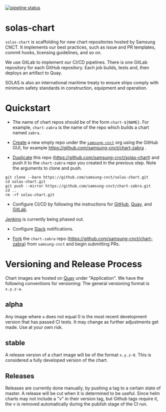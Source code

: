 [![pipeline status](https://git.cnct.io/common-tools/samsung-cnct_solas-chart/badges/master/pipeline.svg)](https://git.cnct.io/common-tools/samsung-cnct_solas-chart/commits/master)

# solas-chart
`solas-chart` is scaffolding for new chart repositories hosted by Samsung CNCT. It
implements our best practices, such as issue and PR templates, commit hooks,
licensing guidelines, and so on.

We use GitLab to implement our CI/CD pipelines. There is one GitLab repository for 
each GitHub repository. Each job builds, tests and, then deploys an artifact
to Quay.

SOLAS is also an international maritime treaty to ensure ships comply with
minimum safety standards in construction, equipment and operation.

# Quickstart

- The name of chart repos should be of the form `chart-${NAME}`. For example,
`chart-zabra` is the name of the repo which builds a chart named `zabra`.

- [Create](https://help.github.com/articles/creating-a-new-repository/) a
new empty repo under the [`samsung-cnct`](https://github.com/samsung-cnct)
org using the GitHub GUI, for example https://github.com/samsung-cnct/chart-zabra .

- [Duplicate](https://help.github.com/articles/duplicating-a-repository/)
this repo (https://github.com/samsung-cnct/solas-chart) and push it to the `chart-zabra`
repo you created in the previous step. Note the arguments to clone and push.

```
git clone --bare https://github.com/samsung-cnct/solas-chart.git
cd solas-chart.git
git push --mirror https://github.com/samsung-cnct/chart-zabra.git
cd ..
rm -rf solas-chart.git
```

- Configure CI/CD by following the instructions for
[GitHub](https://github.com/samsung-cnct/solas/blob/master/docs/github.md),
[Quay](https://github.com/samsung-cnct/solas/blob/master/docs/quay.md),
and [GitLab](https://github.com/samsung-cnct/solas/blob/master/docs/gitlab.md).

[Jenkins](https://github.com/samsung-cnct/solas/blob/master/docs/jenkins.md) is currently being phased out.

- Configure [Slack](https://github.com/samsung-cnct/solas/blob/master/docs/slack.md)
notifications.

- [Fork](https://help.github.com/articles/fork-a-repo/) the `chart-zabra` repo
(https://github.com/samsung-cnct/chart-zabra) from `samsung-cnct` and begin
submitting PRs.

# Versioning and Release Process

Chart images are hosted on [Quay](https://quay.io) under "Application". We have the following conventions for versioning:
The general versioning format is `x.y.z-a`. 

## alpha
Any image where `a` does not equal 0 is the most recent development version that has passed CI tests. It may change as further adjustments get made. Use at your own risk.

## stable

A release version of a chart image will be of the format `x.y.z-0`. This is considered a fully developed version of the chart.

## Releases

Releases are currently done manually, by pushing a tag to a certain state of master. A release will be cut when it is determined to be useful. Since helm charts may not include a "v" in their version tag, but Github tags require it, the v is removed automatically during the publish stage of the CI run.